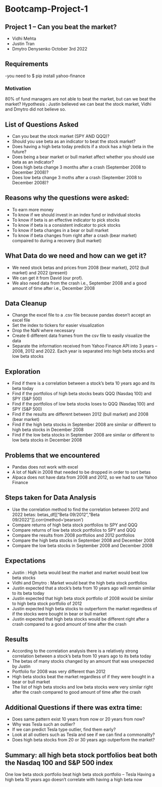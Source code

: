 # Bootcamp-Project-1
## Project 1 – Can you beat the market?
- Vidhi Mehta
- Justin Tran
- Dmytro Denysenko
October 3rd 2022

## Requirements
-you need to $ pip install yahoo-finance

### Motivation 
80% of fund managers are not able to beat the market, but can we beat the market?
Hypothesis : Justin believed we can beat the stock market, Vidhi and Dmytro did not believe so.

## List of Questions Asked
- Can you beat the stock market (SPY AND QQQ)?
- Should you use beta as an indicator to beat the stock market?
- Does having a high beta today predicts if a stock has a high beta in the future?
- Does being a bear market or bull market affect whether you should use beta as an indicator?
- Does high beta change 3 months after a crash (September 2008 to December 2008)? 
- Does low beta change 3 moths after a crash (September 2008 to December 2008)?

## Reasons why the questions were asked:
- To earn more money
- To know if we should invest in an index fund or individual stocks
- To know if beta is an effective indicator to pick stocks
- To know if beta is a consistent indicator to pick stocks
- To know if beta changes in a bear or bull market
- To know if beta changes from right after a crash (bear market) compaired to during a recovery (bull market)

## What Data do we need and how can we get it?
- We need stock betas and prices from 2008 (bear market), 2012 (bull market) and 2022 (present)
- We can get it from David (our prof).
- We also need data from the crash i.e., September 2008 and a good amount of time after i.e., December 2008

## Data Cleanup
- Change the excel file to a .csv file because pandas doesn’t accept an excel file
- Set the index to tickers for easier visualization
- Drop the NaN where necessary
- Create 6 different data frames from the csv file to easily visualize the data
- Separate the information received from Yahoo Finance API into 3 years – 2008, 2012 and 2022. Each year is separated into high beta stocks and low beta stocks

## Exploration
- Find if there is a correlation between a stock’s beta 10 years ago and its beta today
- Find if the portfolios of high beta stocks beats QQQ (Nasdaq 100) and SPY (S&P 500)
- Find if the portfolios of low beta stocks loses to QQQ (Nasdaq 100) and SPY (S&P 500)
- Find if the results are different between 2012 (bull market) and 2008 (bear market)
- Find if the high beta stocks in September 2008 are similar or different to high beta stocks in December 2008 
- Find if the low beta stocks in September 2008 are similar or different to low beta stocks in December 2008

## Problems that we encountered
- Pandas does not work with excel
- A lot of NaN in 2008 that needed to be dropped in order to sort betas
- Alpaca does not have data from 2008 and 2012, so we had to use Yahoo Finance

## Steps taken for Data Analysis
- Use the correlation method to find the correlation between 2012 and 2022 betas:
betas_df[[“Beta 09/2012”,“Beta 09/2022"]].corr(method=‘pearson’)
- Compare returns of high beta stock portfolios to SPY and QQQ
- Compare returns of low beta stock portfolios to SPY and QQQ
- Compare the results from 2008 portfolios and 2012 portfolios
- Compare the high beta stocks in September 2008 and December 2008
- Compare the low beta stocks in September 2008 and December 2008

## Expectations
- Justin : High beta would beat the market and market would beat low beta stocks
- Vidhi and Dmytro : Market would beat the high beta stock portfolios 
- Justin expected that a stock’s beta from 10 years ago will remain similar to its beta today
- Justin expected that high beta stock portfolio of 2008 would be similar to high beta stock portfolio of 2012
- Justin expected high beta stocks to outperform the market regardless of if the stocks were bought in bear or bull market 
- Justin expected that high beta stocks would be different right after a crash compared to a good amount of time after the crash

## Results
- According to the correlation analysis there is a relatively strong correlation between a stock’s beta from 10 years ago to its beta today
- The betas of many stocks changed by an amount that was unexpected by Justin
- Portfolio for 2008 was very different than 2012
- High beta stocks beat the market regardless of if they were bought in a bear or bull market
- The list of high beta stocks and low beta stocks were very similar right after the crash compared to good amount of time after the crash

## Additional Questions if there was extra time: 
- Does same pattern exist 10 years from now or 20 years from now?
- Why was Tesla such an outlier?
- If we can predict Tesla type outlier, find them early?
- Look at all outliers such as Tesla and see if we can find a commonality?
- Does high beta stocks from 20 or 30 years ago outperform the market?

## Summary: all high beta stock portfolios beat both the Nasdaq 100 and S&P 500 index
One low beta stock portfolio beat high beta stock portfolio – Tesla
Having a high beta 10 years ago doesn’t correlate with having a high beta now
